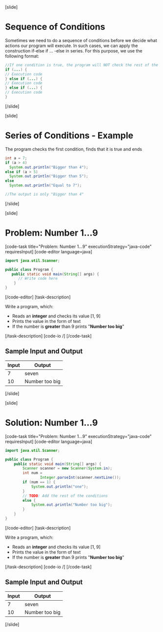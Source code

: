 [slide]
# Sequence of Conditions
Sometimes we need to do a sequence of conditions before we decide what actions our program will execute. In such cases, we can apply the construction if-else if ... -else in series. For this purpose, we use the following format:

```java
//If one condition is true, the program will NOT check the rest of the conditions
if (...) {
// Execution code
} else if (...) {
// Execution code
} else if (...) {
// Execution code
}
```
[/slide]

[slide]
# Series of Conditions - Example
The program checks the first condition, finds that it is true and ends

```java
int a = 7;
if (a > 4) 
  System.out.println("Bigger than 4"); 
else if (a > 5)
  System.out.println("Bigger than 5"); 
else 
  System.out.println("Equal to 7"); 

//The output is only "Bigger than 4" 
```

[/slide]

[slide]
# Problem: Number 1…9
[code-task title="Problem: Number 1…9" executionStrategy="java-code" requiresInput]
[code-editor language=java]
```java
import java.util.Scanner;

public class Program {
   public static void main(String[] args) {
      // Write code here
    }
}
```
[/code-editor]
[task-description]

Write a program, which: 
* Reads an **integer** and checks its value [1, 9]
* Prints the value in the form of text
* If the number is **greater** than 9 prints "**Number too big**"

[/task-description]
[code-io /]
[/code-task]

## Sample Input and Output
|Input|Output|
|-----|------|
|7|seven|
|10|Number too big|

[/slide]

[slide]
# Solution: Number 1…9
[code-task title="Problem: Number 1…9" executionStrategy="java-code" requiresInput]
[code-editor language=java]
```java
import java.util.Scanner;

public class Program {
    public static void main(String[] args) {
        Scanner scanner = new Scanner(System.in);
        int num =
                Integer.parseInt(scanner.nextLine());
        if (num == 1) {
            System.out.println("one");
        }
        // TODO: Add the rest of the conditions
        else {
            System.out.println("Number too big");
        }
    }
}
```
[/code-editor]
[task-description]

Write a program, which: 
* Reads an **integer** and checks its value [1, 9]
* Prints the value in the form of text
* If the number is **greater** than 9 prints "**Number too big**"

[/task-description]
[code-io /]
[/code-task]

## Sample Input and Output
|Input|Output|
|-----|------|
|7|seven|
|10|Number too big|

[/slide]